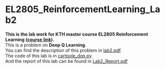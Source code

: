 # EL2805_ReinforcementLearning_Lab2
**This is the lab work for KTH master course EL2805 Reinforcement Learning ([course link](https://www.kth.se/student/kurser/kurs/EL2805?l=en)).** </br>
This is a problem on **Deep Q Learning**. </br>
You can find the description of this problem in [lab2.pdf](https://github.com/yangjy0826/EL2805_ReinforcementLearning_Lab2/blob/master/lab2.pdf). </br>
The code of this lab is in [cartpole_dqn.py](https://github.com/yangjy0826/EL2805_ReinforcementLearning_Lab2/blob/master/cartpole_dqn.py). </br>
And the report of this lab can be found in [Lab2_Report.pdf](https://github.com/yangjy0826/EL2805_ReinforcementLearning_Lab2/blob/master/Lab2_Report.pdf)
